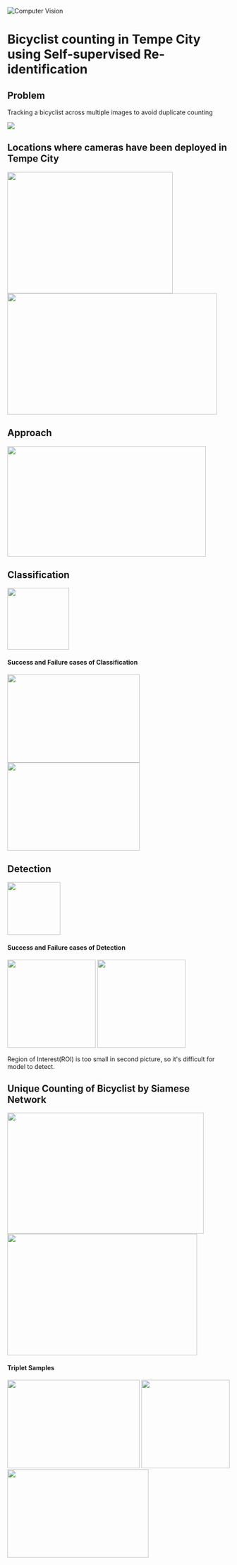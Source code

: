![Computer Vision](https://img.shields.io/badge/Computer%20Vision-blue)

# Bicyclist counting in Tempe City using Self-supervised Re-identification

## Problem
Tracking a bicyclist across multiple images to avoid duplicate counting

<img src="https://github.com/Dherya27/Motion_Planing/blob/main/same_bicylist.png">

## Locations where cameras have been deployed in Tempe City
<img src="https://github.com/Dherya27/Motion_Planing/blob/main/image.png" width=375 height=275> <img src="https://github.com/Dherya27/Motion_Planing/blob/main/images_location.png" width=475 height=275>

## Approach
<img src="https://github.com/Dherya27/Motion_Planing/blob/main/approach.png" width=450 height=250> 

## Classification
<img src="https://github.com/Dherya27/Motion_Planing/blob/main/classification.png" height=140> 

#### Success and Failure cases of Classification
<img src="https://github.com/Dherya27/Motion_Planing/blob/main/classification_success.png" width=300 height=200> <img src="https://github.com/Dherya27/Motion_Planing/blob/main/classification_failure.png" width=300 height=200> 

## Detection
<img src="https://github.com/Dherya27/Motion_Planing/blob/main/detection.png" height=120> 

#### Success and Failure cases of Detection
<img src="https://github.com/Dherya27/Motion_Planing/blob/main/detect_success.png" height=200> <img src="https://github.com/Dherya27/Motion_Planing/blob/main/detection_failure.png" height=200> 

Region of Interest(ROI) is too small in second picture, so it's difficult for model to detect.

## Unique Counting of Bicyclist by Siamese Network
<img src="https://github.com/Dherya27/Motion_Planing/blob/main/siamese_network.png" width=445 height=275>   <img src="https://github.com/Dherya27/Motion_Planing/blob/main/unique_counting.png" width=430 height=275> 

#### Triplet Samples
<img src="https://github.com/Dherya27/Motion_Planing/blob/main/Easy_negative.png" width=300 height=200> <img src="https://github.com/Dherya27/Motion_Planing/blob/main/hard_positive.png" width=200 height=200> <img src="https://github.com/Dherya27/Motion_Planing/blob/main/hard_negative.png" width=320 height=200> 








